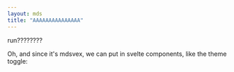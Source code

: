```yaml
---
layout: mds
title: "AAAAAAAAAAAAAAA"
---
```


run????????

Oh, and since it's mdsvex, we can put in svelte components, like the theme toggle:
